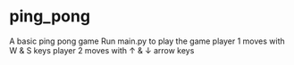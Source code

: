 # ping_pong
A basic ping pong game
Run main.py to play the game
player 1 moves with W & S keys
player 2 moves with ↑ & ↓ arrow keys
